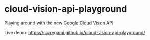 # cloud-vision-api-playground

Playing around with the new [Google Cloud Vision API](https://cloud.google.com/vision/)

Live demo: https://scarygami.github.io/cloud-vision-api-playground/
